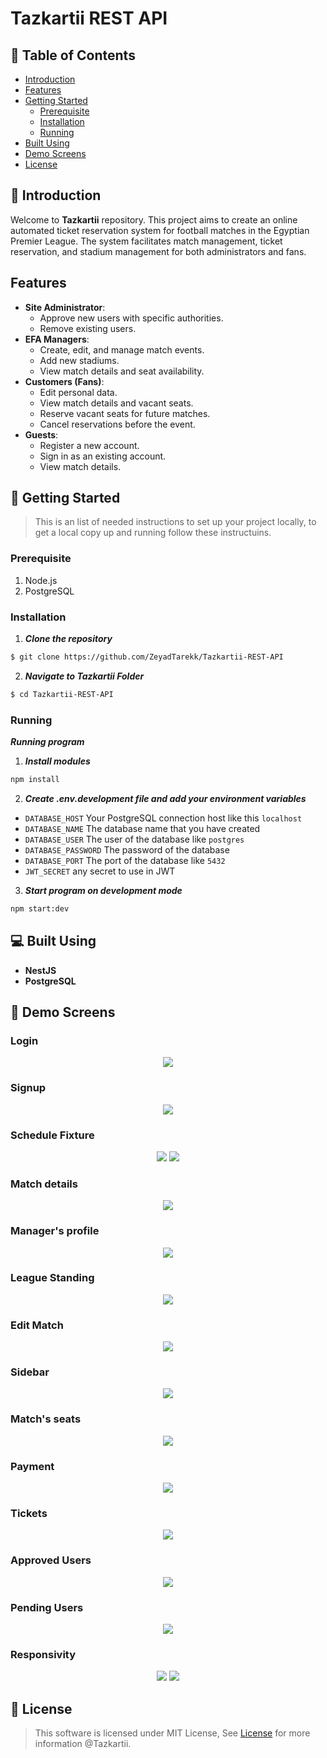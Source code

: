 # Tazkartii REST API <a name = "tazkartii"></a>

## 📝 Table of Contents <a name = "table-of-contents"></a>

- [Introduction](#introduction)
- [Features](#features)
- [Getting Started ](#getting-started)
  - [Prerequisite ](#req)
  - [Installation ](#install)
  - [Running ](#running)
- [Built Using ](#tech)
- [Demo Screens ](#screens)
- [License ](#license)

## 📙 Introduction <a name = "introduction"></a>

Welcome to **Tazkartii** repository. This project aims to create an online automated ticket reservation system for football matches in the Egyptian Premier League. The system facilitates match management, ticket reservation, and stadium management for both administrators and fans.

## Features <a name = "features"></a>

- **Site Administrator**:
  - Approve new users with specific authorities.
  - Remove existing users.
- **EFA Managers**:
  - Create, edit, and manage match events.
  - Add new stadiums.
  - View match details and seat availability.
- **Customers (Fans)**:
  - Edit personal data.
  - View match details and vacant seats.
  - Reserve vacant seats for future matches.
  - Cancel reservations before the event.
- **Guests**:
  - Register a new account.
  - Sign in as an existing account.
  - View match details.

## 🏁 Getting Started <a name = "getting-started"></a>

> This is an list of needed instructions to set up your project locally, to get a local copy up and running follow these
> instructuins.

### Prerequisite <a name = "req"></a>

1. Node.js
2. PostgreSQL

### Installation <a name = "install"></a>

1. **_Clone the repository_**

```sh
$ git clone https://github.com/ZeyadTarekk/Tazkartii-REST-API
```

2. **_Navigate to Tazkartii Folder_**

```sh
$ cd Tazkartii-REST-API
```

### Running <a name = "running"></a>

**_Running program_**

1. **_Install modules_**

```sh
npm install
```

2. **_Create .env.development file and add your environment variables_**

- `DATABASE_HOST` Your PostgreSQL connection host like this `localhost`
- `DATABASE_NAME` The database name that you have created
- `DATABASE_USER` The user of the database like `postgres`
- `DATABASE_PASSWORD` The password of the database
- `DATABASE_PORT` The port of the database like `5432`
- `JWT_SECRET` any secret to use in JWT

3. **_Start program on development mode_**

```sh
npm start:dev
```

## 💻 Built Using <a name = "tech"></a>

- **NestJS**
- **PostgreSQL**

## 📸 Demo Screens <a name="screens"></a>

<div align="center">
  <h3 align="left">Login</h3>
<img src="./screenshots/login.jpg">
  <h3 align="left">Signup</h3>
  <img src="./screenshots/signup.jpg">
  <h3 align="left">Schedule Fixture</h3>
  <img src="./screenshots/1.jpg" >
  <img src="./screenshots/2.jpg">

  <h3 align="left">Match details</h3>
  <img src="./screenshots/3.jpg" >
  <h3 align="left">Manager's profile</h3>
  <img src="./screenshots/4.jpg" >
  <h3 align="left">League Standing</h3>
  <img src="./screenshots/5.jpg" >
  <h3 align="left">Edit Match</h3>
  <img src="./screenshots/6.jpg" >
    <h3 align="left">Sidebar</h3>
  <img src="./screenshots/sidebar.jpg">
  <h3 align="left">Match's seats</h3>
  <img src="./screenshots/7.jpg" >
  <h3 align="left">Payment</h3>
  <img src="./screenshots/8.jpg" ">
  <h3 align="left">Tickets</h3>
  <img src="./screenshots/9.jpg">
  <h3 align="left">Approved Users</h3>
  <img src="./screenshots/admin.jpg">
  <h3 align="left">Pending Users</h3>
  <img src="./screenshots/dashboard.jpg">
  <h3 align="left">Responsivity</h3>
  <img src="./screenshots/mobile.jpg">
  <img src="./screenshots/responsive.jpg">
</div>

## 📃 License <a name = "license"></a>

> This software is licensed under MIT License, See [License](https://github.com/ZeyadTarekk/Tazkartii-REST-API/blob/main/LICENSE) for more information @Tazkartii.
